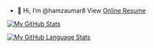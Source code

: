 - 👋 Hi, I’m @hamzaumar8
View [Online Resume](https://hamzaumar8.github.io/OnlineResume/)

[![My GitHub Stats](https://github-readme-stats.vercel.app/api/?username=hamzaumar8&count_private=true&theme=tokyonight&showicons=true)]()

[![My GitHub Language Stats](https://github-readme-stats.vercel.app/api/top-langs/?username=hamzaumar8&langs_count=5&theme=tokyonight)]()

